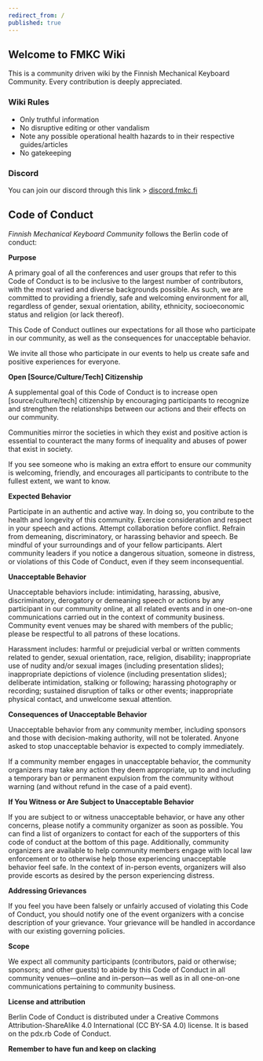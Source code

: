 ```yaml
---
redirect_from: /
published: true
---
```


## Welcome to FMKC Wiki

This is a community driven wiki by the Finnish Mechanical Keyboard Community.
Every contribution is deeply appreciated.

### Wiki Rules


- Only truthful information
- No disruptive editing or other vandalism
- Note any possible operational health hazards to in their respective guides/articles
- No gatekeeping


### Discord
You can join our discord through this link > [discord.fmkc.fi](discord.fmkc.fi)

## Code of Conduct

_Finnish Mechanical Keyboard Community_ follows the Berlin code of conduct:

**Purpose**

A primary goal of all the conferences and user groups that refer to this Code of Conduct is to be inclusive to the largest number of contributors, with the most varied and diverse backgrounds possible. As such, we are committed to providing a friendly, safe and welcoming environment for all, regardless of gender, sexual orientation, ability, ethnicity, socioeconomic status and religion (or lack thereof).

This Code of Conduct outlines our expectations for all those who participate in our community, as well as the consequences for unacceptable behavior.

We invite all those who participate in our events to help us create safe and positive experiences for everyone.

**Open [Source/Culture/Tech] Citizenship**

A supplemental goal of this Code of Conduct is to increase open [source/culture/tech] citizenship by encouraging participants to recognize and strengthen the relationships between our actions and their effects on our community.

Communities mirror the societies in which they exist and positive action is essential to counteract the many forms of inequality and abuses of power that exist in society.

If you see someone who is making an extra effort to ensure our community is welcoming, friendly, and encourages all participants to contribute to the fullest extent, we want to know.

**Expected Behavior**

Participate in an authentic and active way. In doing so, you contribute to the health and longevity of this community.
Exercise consideration and respect in your speech and actions.
Attempt collaboration before conflict.
Refrain from demeaning, discriminatory, or harassing behavior and speech.
Be mindful of your surroundings and of your fellow participants. Alert community leaders if you notice a dangerous situation, someone in distress, or violations of this Code of Conduct, even if they seem inconsequential.

**Unacceptable Behavior**

Unacceptable behaviors include: intimidating, harassing, abusive, discriminatory, derogatory or demeaning speech or actions by any participant in our community online, at all related events and in one-on-one communications carried out in the context of community business. Community event venues may be shared with members of the public; please be respectful to all patrons of these locations.

Harassment includes: harmful or prejudicial verbal or written comments related to gender, sexual orientation, race, religion, disability; inappropriate use of nudity and/or sexual images (including presentation slides); inappropriate depictions of violence (including presentation slides); deliberate intimidation, stalking or following; harassing photography or recording; sustained disruption of talks or other events; inappropriate physical contact, and unwelcome sexual attention.

**Consequences of Unacceptable Behavior**

Unacceptable behavior from any community member, including sponsors and those with decision-making authority, will not be tolerated. Anyone asked to stop unacceptable behavior is expected to comply immediately.

If a community member engages in unacceptable behavior, the community organizers may take any action they deem appropriate, up to and including a temporary ban or permanent expulsion from the community without warning (and without refund in the case of a paid event).

**If You Witness or Are Subject to Unacceptable Behavior**

If you are subject to or witness unacceptable behavior, or have any other concerns, please notify a community organizer as soon as possible. You can find a list of organizers to contact for each of the supporters of this code of conduct at the bottom of this page. Additionally, community organizers are available to help community members engage with local law enforcement or to otherwise help those experiencing unacceptable behavior feel safe. In the context of in-person events, organizers will also provide escorts as desired by the person experiencing distress.

**Addressing Grievances**

If you feel you have been falsely or unfairly accused of violating this Code of Conduct, you should notify one of the event organizers with a concise description of your grievance. Your grievance will be handled in accordance with our existing governing policies.

**Scope**

We expect all community participants (contributors, paid or otherwise; sponsors; and other guests) to abide by this Code of Conduct in all community venues—online and in-person—as well as in all one-on-one communications pertaining to community business.

**License and attribution**

Berlin Code of Conduct is distributed under a Creative Commons Attribution-ShareAlike 4.0 International (CC BY-SA 4.0) license. It is based on the pdx.rb Code of Conduct.

**Remember to have fun and keep on clacking**
